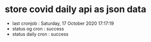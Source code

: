 # store covid daily api as json data

- last cronjob : Saturday, 17 October 2020 17:17:19
- status og cron : success
- status daily cron : success
      
      